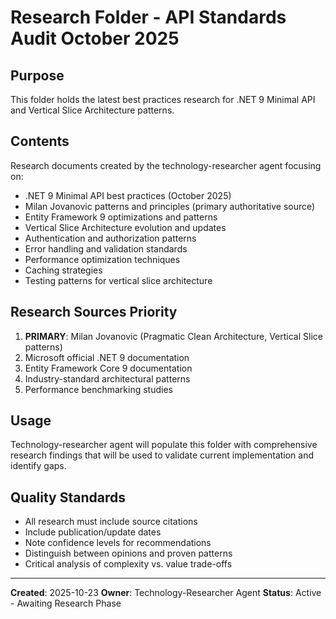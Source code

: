 # Research Folder - API Standards Audit October 2025

## Purpose
This folder holds the latest best practices research for .NET 9 Minimal API and Vertical Slice Architecture patterns.

## Contents
Research documents created by the technology-researcher agent focusing on:
- .NET 9 Minimal API best practices (October 2025)
- Milan Jovanovic patterns and principles (primary authoritative source)
- Entity Framework 9 optimizations and patterns
- Vertical Slice Architecture evolution and updates
- Authentication and authorization patterns
- Error handling and validation standards
- Performance optimization techniques
- Caching strategies
- Testing patterns for vertical slice architecture

## Research Sources Priority
1. **PRIMARY**: Milan Jovanovic (Pragmatic Clean Architecture, Vertical Slice patterns)
2. Microsoft official .NET 9 documentation
3. Entity Framework Core 9 documentation
4. Industry-standard architectural patterns
5. Performance benchmarking studies

## Usage
Technology-researcher agent will populate this folder with comprehensive research findings that will be used to validate current implementation and identify gaps.

## Quality Standards
- All research must include source citations
- Include publication/update dates
- Note confidence levels for recommendations
- Distinguish between opinions and proven patterns
- Critical analysis of complexity vs. value trade-offs

---
**Created**: 2025-10-23
**Owner**: Technology-Researcher Agent
**Status**: Active - Awaiting Research Phase
